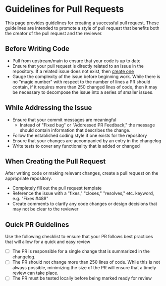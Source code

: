 # Guidelines for Pull Requests

This page provides guidelines for creating a successful pull request.  These guidelines are intended to promote a style of pull request that benefits both the creator of the pull request and the reviewer.

## Before Writing Code

- Pull from upstream/main to ensure that your code is up to date
- Ensure that your pull request is directly related to an issue in the repository.  If a related issue does not exist, then [create one](./guidelines-for-reporting-issues.md)
- Gauge the complexity of the issue before beginning work.  While there is no "magic number" with respect to the number of lines a PR should contain, if it requires more than 250 changed lines of code, then it may be necessary to decompose the issue into a series of smaller issues.


## While Addressing the Issue

- Ensure that your commit messages are meaningful
    - Instead of "Fixed bug" or "Addressed PR Feedback," the message should contain information that describes the change.
- Follow the established coding style if one exists for the repository
- Ensure that your changes are accompanied by an entry in the changelog
- Write tests to cover any functionality that is added or changed


## When Creating the Pull Request

After writing code or making relevant changes, create a pull request on the appropriate repository.

- Completely fill out the pull request template
- Reference the issue with a "fixes," "closes," "resolves," etc. keyword, e.g. "Fixes #489"
- Create comments to clarify any code changes or design decisions that may not be clear to the reviewer

## Quick PR Guidelines

Use the following checklist to ensure that your PR follows best practices that will allow for a quick and easy review

- [ ] The PR is responsible for a single change that is summarized in the changelog.
- [ ] The PR should not change more than 250 lines of code.  While this is not always possible, minimizing the size of the PR will ensure that a timely review can take place.
- [ ] The PR must be tested locally before being marked ready for review
